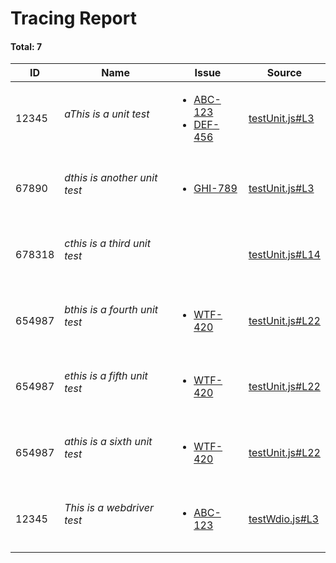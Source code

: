 # Tracing Report 
#### Total: 7
| ID | Name | Issue | Source |
| --- | --- | --- | --- |
| 12345 | <h6>aThis is a unit test</h6> | <ul><li>[ABC-123](https://jira2.cerner.com/browse/ABC-123)</li><li>[DEF-456](https://jira2.cerner.com/browse/DEF-456)</li></ul> | [testUnit.js#L3](../demos/testUnit.js#L3) 
| 67890 | <h6>dthis is another unit test</h6> | <ul><li>[GHI-789](https://jira2.cerner.com/browse/GHI-789)</li></ul> | [testUnit.js#L3](../demos/testUnit.js#L3) 
| 678318 | <h6>cthis is a third unit test</h6> |  | [testUnit.js#L14](../demos/testUnit.js#L14) 
| 654987 | <h6>bthis is a fourth unit test</h6> | <ul><li>[WTF-420](https://jira2.cerner.com/browse/WTF-420)</li></ul> | [testUnit.js#L22](../demos/testUnit.js#L22) 
| 654987 | <h6>ethis is a fifth unit test</h6> | <ul><li>[WTF-420](https://jira2.cerner.com/browse/WTF-420)</li></ul> | [testUnit.js#L22](../demos/testUnit.js#L22) 
| 654987 | <h6>athis is a sixth unit test</h6> | <ul><li>[WTF-420](https://jira2.cerner.com/browse/WTF-420)</li></ul> | [testUnit.js#L22](../demos/testUnit.js#L22) 
| 12345 | <h6>This is a webdriver test</h6> | <ul><li>[ABC-123](https://jira2.cerner.com/browse/ABC-123)</li></ul> | [testWdio.js#L3](../demos/testWdio.js#L3) 
